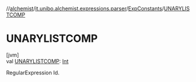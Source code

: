 //[alchemist](../../../index.md)/[it.unibo.alchemist.expressions.parser](../index.md)/[ExpConstants](index.md)/[UNARYLISTCOMP](-u-n-a-r-y-l-i-s-t-c-o-m-p.md)

# UNARYLISTCOMP

[jvm]\
val [UNARYLISTCOMP](-u-n-a-r-y-l-i-s-t-c-o-m-p.md): [Int](https://kotlinlang.org/api/latest/jvm/stdlib/kotlin/-int/index.html)

RegularExpression Id.
